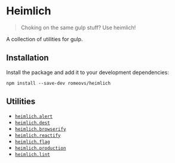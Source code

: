 # Heimlich
> Choking on the same gulp stuff? Use heimlich!

A collection of utilities for gulp.

## Installation
Install the package and add it to your development dependencies:
```
npm install --save-dev romeovs/heimlich
```

## Utilities
- [`heimlich.alert`](https://github.com/romeovs/heimlich/wiki/heimlich.alert)
- [`heimlich.dest`](https://github.com/romeovs/heimlich/wiki/heimlich.alert)
- [`heimlich.browserify`](https://github.com/romeovs/heimlich/wiki/heimlich.browserify)
- [`heimlich.reactify`](https://github.com/romeovs/heimlich/wiki/heimlich.reactify)
- [`heimlich.flag`](https://github.com/romeovs/heimlich/wiki/heimlich.flag)
- [`heimlich.production`](https://github.com/romeovs/heimlich/wiki/heimlich.flag)
- [`heimlich.lint`](https://github.com/romeovs/heimlich/wiki/heimlich.flag)
